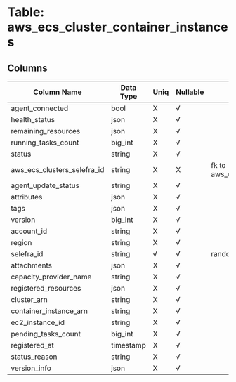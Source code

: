 # Table: aws_ecs_cluster_container_instances

## Columns 

|  Column Name   |  Data Type  | Uniq | Nullable | Description | 
|  ----  | ----  | ----  | ----  | ---- | 
| agent_connected | bool | X | √ |  | 
| health_status | json | X | √ |  | 
| remaining_resources | json | X | √ |  | 
| running_tasks_count | big_int | X | √ |  | 
| status | string | X | √ |  | 
| aws_ecs_clusters_selefra_id | string | X | X | fk to aws_ecs_clusters.selefra_id | 
| agent_update_status | string | X | √ |  | 
| attributes | json | X | √ |  | 
| tags | json | X | √ |  | 
| version | big_int | X | √ |  | 
| account_id | string | X | √ |  | 
| region | string | X | √ |  | 
| selefra_id | string | √ | √ | random id | 
| attachments | json | X | √ |  | 
| capacity_provider_name | string | X | √ |  | 
| registered_resources | json | X | √ |  | 
| cluster_arn | string | X | √ |  | 
| container_instance_arn | string | X | √ |  | 
| ec2_instance_id | string | X | √ |  | 
| pending_tasks_count | big_int | X | √ |  | 
| registered_at | timestamp | X | √ |  | 
| status_reason | string | X | √ |  | 
| version_info | json | X | √ |  | 


